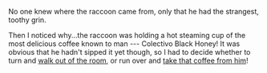 No one knew where the raccoon came from, only that he had the strangest, toothy grin.

Then I noticed why...the raccoon was holding a hot steaming cup of the most delicious
coffee known to man --- Colectivo Black Honey! It was obvious that he hadn't sipped
it yet though, so I had to decide whether to turn and [walk out of the room](walk-out/walk-out.md), 
or run over and [take that coffee from him](take-it/take-it.md)!

